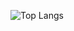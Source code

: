 ![Top Langs](https://github-readme-stats-nico-projects.vercel.app/api/top-langs/?username=nicolas-angeli&layout=compact)
